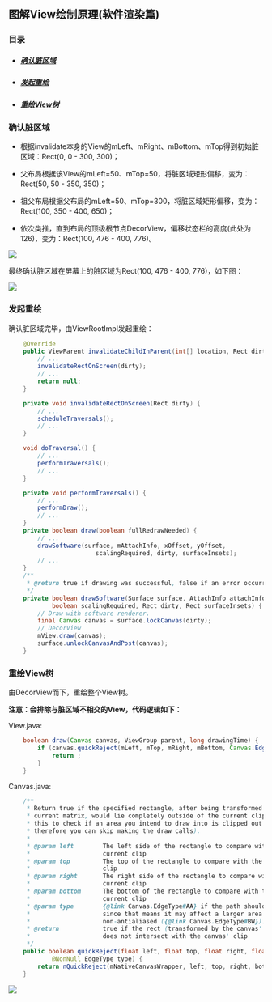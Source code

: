 
## 图解View绘制原理(软件渲染篇)

### 目录

* ##### [确认脏区域](#1)

* ##### [发起重绘](#2)

* ##### [重绘View树](#3)

<h3 id="1">确认脏区域</h3>

* 根据invalidate本身的View的mLeft、mRight、mBottom、mTop得到初始脏区域：Rect(0, 0 - 300, 300)；

* 父布局根据该View的mLeft=50、mTop=50，将脏区域矩形偏移，变为：Rect(50, 50 - 350, 350)；

* 祖父布局根据父布局的mLeft=50、mTop=300，将脏区域矩形偏移，变为：Rect(100, 350 - 400, 650)；

* 依次类推，直到布局的顶级根节点DecorView，偏移状态栏的高度(此处为126)，变为：Rect(100, 476 - 400, 776)。

![](../assets/images/invalidate_area.png)

最终确认脏区域在屏幕上的脏区域为Rect(100, 476 - 400, 776)，如下图：

![](../assets/images/invalidate_area2.png)

<h3 id="2">发起重绘</h3>

确认脏区域完毕，由ViewRootImpl发起重绘：

```java
    @Override
    public ViewParent invalidateChildInParent(int[] location, Rect dirty) {
    	// ...
        invalidateRectOnScreen(dirty);
        // ...
        return null;
    }

    private void invalidateRectOnScreen(Rect dirty) {
    	// ...
        scheduleTraversals();
        // ...
    }

    void doTraversal() {
    	// ...
        performTraversals();
        // ...
    }

    private void performTraversals() {
    	// ...
        performDraw();
        // ...
    }
    private boolean draw(boolean fullRedrawNeeded) {
    	// ...
    	drawSoftware(surface, mAttachInfo, xOffset, yOffset,
                        scalingRequired, dirty, surfaceInsets);
    	// ...
    }
    /**
     * @return true if drawing was successful, false if an error occurred
     */
    private boolean drawSoftware(Surface surface, AttachInfo attachInfo, int xoff, int yoff,
            boolean scalingRequired, Rect dirty, Rect surfaceInsets) {
        // Draw with software renderer.
        final Canvas canvas = surface.lockCanvas(dirty);
        // DecorView
        mView.draw(canvas);
        surface.unlockCanvasAndPost(canvas);
    }
```

<h3 id="3">重绘View树</h3>

由DecorView而下，重绘整个View树。

**注意：会排除与脏区域不相交的View，代码逻辑如下：**

View.java:
```java
    boolean draw(Canvas canvas, ViewGroup parent, long drawingTime) {
        if (canvas.quickReject(mLeft, mTop, mRight, mBottom, Canvas.EdgeType.BW)) {
            return ;
        }
    }
```

Canvas.java:
```java
    /**
     * Return true if the specified rectangle, after being transformed by the
     * current matrix, would lie completely outside of the current clip. Call
     * this to check if an area you intend to draw into is clipped out (and
     * therefore you can skip making the draw calls).
     *
     * @param left        The left side of the rectangle to compare with the
     *                    current clip
     * @param top         The top of the rectangle to compare with the current
     *                    clip
     * @param right       The right side of the rectangle to compare with the
     *                    current clip
     * @param bottom      The bottom of the rectangle to compare with the
     *                    current clip
     * @param type        {@link Canvas.EdgeType#AA} if the path should be considered antialiased,
     *                    since that means it may affect a larger area (more pixels) than
     *                    non-antialiased ({@link Canvas.EdgeType#BW}).
     * @return            true if the rect (transformed by the canvas' matrix)
     *                    does not intersect with the canvas' clip
     */
    public boolean quickReject(float left, float top, float right, float bottom,
            @NonNull EdgeType type) {
        return nQuickReject(mNativeCanvasWrapper, left, top, right, bottom);
    }
```

![](../assets/images/draw_area.png)